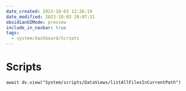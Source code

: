 ```yaml
---
date_created: 2023-10-03 12:26:19
date_modified: 2023-10-03 20:07:31
obsidianUIMode: preview
include_in_navbar: true
tags:
  - system/dashboard/Scripts
---
```

# Scripts

```dataviewjs
await dv.view("System/scripts/DataViews/listAllFilesInCurrentPath")
```

